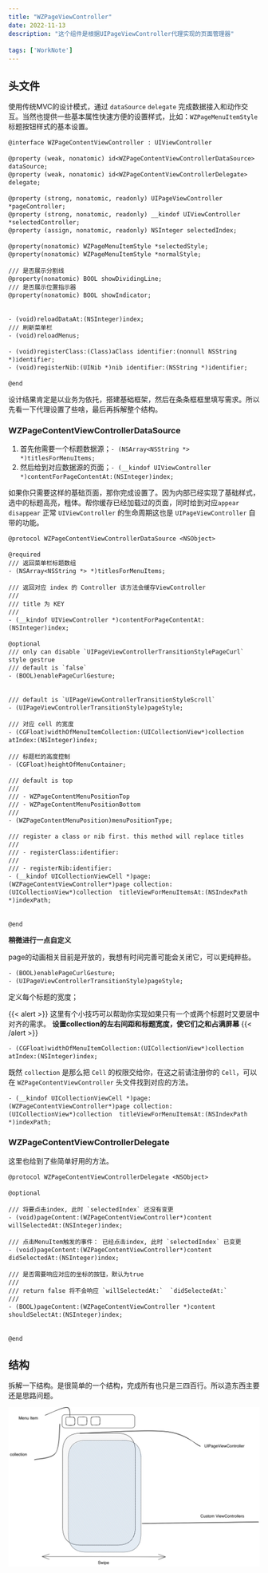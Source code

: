 ```yaml
---
title: "WZPageViewController"
date: 2022-11-13
description: "这个组件是根据UIPageViewController代理实现的页面管理器"

tags: ['WorkNote']
---
```


## 头文件
使用传统MVC的设计模式，通过 `dataSource` `delegate` 完成数据接入和动作交互。当然也提供一些基本属性快速方便的设置样式，比如：`WZPageMenuItemStyle` 标题按钮样式的基本设置。

```objc
@interface WZPageContentViewController : UIViewController

@property (weak, nonatomic) id<WZPageContentViewControllerDataSource> dataSource;
@property (weak, nonatomic) id<WZPageContentViewControllerDelegate> delegate;

@property (strong, nonatomic, readonly) UIPageViewController *pageController;
@property (strong, nonatomic, readonly) __kindof UIViewController *selectedController;
@property (assign, nonatomic, readonly) NSInteger selectedIndex;

@property(nonatomic) WZPageMenuItemStyle *selectedStyle;
@property(nonatomic) WZPageMenuItemStyle *normalStyle;

/// 是否展示分割线
@property(nonatomic) BOOL showDividingLine;
/// 是否展示位置指示器
@property(nonatomic) BOOL showIndicator;


- (void)reloadDataAt:(NSInteger)index;
/// 刷新菜单栏
- (void)reloadMenus;

- (void)registerClass:(Class)aClass identifier:(nonnull NSString *)identifier;
- (void)registerNib:(UINib *)nib identifier:(NSString *)identifier;

@end
```

设计结果肯定是以业务为依托，搭建基础框架，然后在条条框框里填写需求。所以先看一下代理设置了些啥，最后再拆解整个结构。

### WZPageContentViewControllerDataSource
1. 首先他需要一个标题数据源；`- (NSArray<NSString *> *)titlesForMenuItems;`
2. 然后给到对应数据源的页面；`- (__kindof UIViewController *)contentForPageContentAt:(NSInteger)index;`

如果你只需要这样的基础页面，那你完成设置了。因为内部已经实现了基础样式，选中的标题高亮，粗体。帮你缓存已经加载过的页面，同时给到对应`appear` `disappear`  正常 `UIViewController` 的生命周期这也是 `UIPageViewController` 自带的功能。

```objc
@protocol WZPageContentViewControllerDataSource <NSObject>

@required
/// 返回菜单栏标题数组
- (NSArray<NSString *> *)titlesForMenuItems;

/// 返回对应 index 的 Controller 该方法会缓存ViewController
///
/// title 为 KEY
///
- (__kindof UIViewController *)contentForPageContentAt:(NSInteger)index;

@optional
/// only can disable `UIPageViewControllerTransitionStylePageCurl` style gestrue
/// default is `false`
- (BOOL)enablePageCurlGesture;


/// default is `UIPageViewControllerTransitionStyleScroll`
- (UIPageViewControllerTransitionStyle)pageStyle;

/// 对应 cell 的宽度
- (CGFloat)widthOfMenuItemCollection:(UICollectionView*)collection atIndex:(NSInteger)index;

/// 标题栏的高度控制
- (CGFloat)heightOfMenuContainer;

/// default is top
///
/// - WZPageContentMenuPositionTop
/// - WZPageContentMenuPositionBottom
///
- (WZPageContentMenuPosition)menuPositionType;

/// register a class or nib first. this method will replace titles
///
/// - registerClass:identifier:
///
/// - registerNib:identifier:
- (__kindof UICollectionViewCell *)page:(WZPageContentViewController*)page collection:(UICollectionView*)collection  titleViewForMenuItemsAt:(NSIndexPath *)indexPath;


@end
```

**稍微进行一点自定义**

page的动画相关目前是开放的，我想有时间完善可能会关闭它，可以更纯粹些。

```objc
- (BOOL)enablePageCurlGesture;
- (UIPageViewControllerTransitionStyle)pageStyle;
```

定义每个标题的宽度；

{{< alert >}}
这里有个小技巧可以帮助你实现如果只有一个或两个标题时又要居中对齐的需求。
**设置collection的左右间距和标题宽度，使它们之和占满屏幕**
{{< /alert >}}

```objc
- (CGFloat)widthOfMenuItemCollection:(UICollectionView*)collection atIndex:(NSInteger)index;
```

既然 `collection` 是那么把 `Cell` 的权限交给你，在这之前请注册你的 `Cell`，可以在 `WZPageContentViewController` 头文件找到对应的方法。

```objc
- (__kindof UICollectionViewCell *)page:(WZPageContentViewController*)page collection:(UICollectionView*)collection  titleViewForMenuItemsAt:(NSIndexPath *)indexPath;
```

### WZPageContentViewControllerDelegate
这里也给到了些简单好用的方法。

```objc
@protocol WZPageContentViewControllerDelegate <NSObject>

@optional

/// 将要点击index, 此时 `selectedIndex` 还没有变更
- (void)pageContent:(WZPageContentViewController*)content willSelectedAt:(NSInteger)index;

/// 点击MenuItem触发的事件： 已经点击index, 此时 `selectedIndex` 已变更
- (void)pageContent:(WZPageContentViewController*)content didSelectedAt:(NSInteger)index;

/// 是否需要响应对应的坐标的按钮，默认为true
///
/// return false 将不会响应 `willSelectedAt:`  `didSelectedAt:`
///
- (BOOL)pageContent:(WZPageContentViewController *)content shouldSelectAt:(NSInteger)index;


@end
```

## 结构

拆解一下结构。是很简单的一个结构，完成所有也只是三四百行。所以造东西主要还是思路问题。

![](6.jpg)